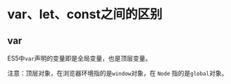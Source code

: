 # var、let、const之间的区别

## var

ES5中`var`声明的变量即是全局变量，也是顶层变量。

注意：顶层对象，在浏览器环境指的是`window`对象，在 `Node` 指的是`global`对象。

